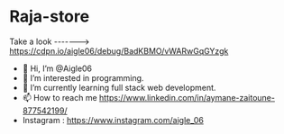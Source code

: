 # Raja-store
Take a look -------> https://cdpn.io/aigle06/debug/BadKBMO/vWARwGqGYzgk
- 👋 Hi, I’m @Aigle06
- 👀 I’m interested in programming.
- 🌱 I’m currently learning full stack web development.
- 📫 How to reach me https://www.linkedin.com/in/aymane-zaitoune-877542199/
- Instagram : https://www.instagram.com/aigle_06

<!---
Aigle06/Aigle06 is a ✨ special ✨ repository because its `README.md` (this file) appears on your GitHub profile.
You can click the Preview link to take a look at your changes.
--->
